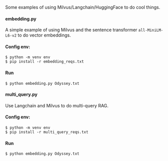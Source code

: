 Some examples of using Milvus/Langchain/HuggingFace to do cool things.

#### embedding.py
A simple example of using Milvus and the sentence transformer `all-MiniLM-L6-v2` to do vector embeddings.

#### Config env:
```
$ python -m venv env
$ pip install -r embedding_reqs.txt
```

#### Run
```
$ python embedding.py Odyssey.txt
```

#### multi_query.py
Use Langchain and Milvus to do multi-query RAG.

#### Config env:
```
$ python -m venv env
$ pip install -r multi_query_reqs.txt
```

#### Run
```
$ python embedding.py Odyssey.txt
```
